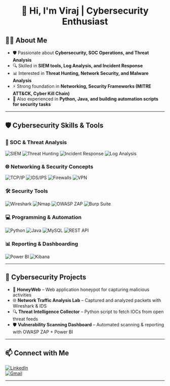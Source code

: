 <h1 align="center">🔐 Hi, I'm Viraj | Cybersecurity Enthusiast</h1>

## 👨‍💻 About Me
- 🛡️ Passionate about **Cybersecurity, SOC Operations, and Threat Analysis**
- 🔍 Skilled in **SIEM tools, Log Analysis, and Incident Response**
- 📊 Interested in **Threat Hunting, Network Security, and Malware Analysis**
- ⚡ Strong foundation in **Networking, Security Frameworks (MITRE ATT&CK, Cyber Kill Chain)**
- 🚀 Also experienced in **Python, Java, and building automation scripts for security tasks**

---

## 🛡️ Cybersecurity Skills & Tools

### 🔎 SOC & Threat Analysis
![SIEM](https://img.shields.io/badge/SIEM-Splunk/ELK-blue?style=for-the-badge)
![Threat Hunting](https://img.shields.io/badge/Threat-Hunting-red?style=for-the-badge)
![Incident Response](https://img.shields.io/badge/Incident-Response-orange?style=for-the-badge)
![Log Analysis](https://img.shields.io/badge/Log-Analysis-yellow?style=for-the-badge)

### 🌐 Networking & Security Concepts
![TCP/IP](https://img.shields.io/badge/TCP/IP-green?style=for-the-badge)
![IDS/IPS](https://img.shields.io/badge/IDS/IPS-purple?style=for-the-badge)
![Firewalls](https://img.shields.io/badge/Firewalls-grey?style=for-the-badge)
![VPN](https://img.shields.io/badge/VPN-blue?style=for-the-badge)

### 🛠 Security Tools
![Wireshark](https://img.shields.io/badge/Wireshark-1679A7?style=for-the-badge&logo=wireshark&logoColor=white)
![Nmap](https://img.shields.io/badge/Nmap-004A77?style=for-the-badge)
![OWASP ZAP](https://img.shields.io/badge/OWASP-ZAP-lightgrey?style=for-the-badge)
![Burp Suite](https://img.shields.io/badge/Burp-Suite-orange?style=for-the-badge)

### 💻 Programming & Automation
![Python](https://img.shields.io/badge/Python-3776AB?style=for-the-badge&logo=python&logoColor=white)
![Java](https://img.shields.io/badge/Java-ED8B00?style=for-the-badge&logo=openjdk&logoColor=white)
![MySQL](https://img.shields.io/badge/MySQL-005C84?style=for-the-badge&logo=mysql&logoColor=white)
![REST API](https://img.shields.io/badge/REST-APIs-black?style=for-the-badge)

### 📊 Reporting & Dashboarding
![Power BI](https://img.shields.io/badge/PowerBI-F2C811?style=for-the-badge&logo=powerbi&logoColor=black)
![Kibana](https://img.shields.io/badge/Kibana-005571?style=for-the-badge&logo=elastic&logoColor=white)

---

## 🚀 Cybersecurity Projects
- 🐝 **HoneyWeb** – Web application honeypot for capturing malicious activities  
- 🌐 **Network Traffic Analysis Lab** – Captured and analyzed packets with Wireshark & IDS  
- 🔍 **Threat Intelligence Collector** – Python script to fetch IOCs from open threat feeds  
- 🛡️ **Vulnerability Scanning Dashboard** – Automated scanning & reporting with OWASP ZAP + Power BI  

---

## 📫 Connect with Me
[![LinkedIn](https://img.shields.io/badge/LinkedIn-blue?style=for-the-badge&logo=linkedin&logoColor=white)](https://www.linkedin.com/in/viraj-gundewar-aba26325a/)  
[![Gmail](https://img.shields.io/badge/Gmail-D14836?style=for-the-badge&logo=gmail&logoColor=white)](mailto:viraj.gundewar1995@gmail.com)  

---
